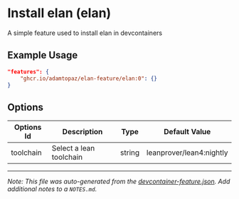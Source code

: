 
# Install elan (elan)

A simple feature used to install elan in devcontainers

## Example Usage

```json
"features": {
    "ghcr.io/adamtopaz/elan-feature/elan:0": {}
}
```

## Options

| Options Id | Description | Type | Default Value |
|-----|-----|-----|-----|
| toolchain | Select a lean toolchain | string | leanprover/lean4:nightly |



---

_Note: This file was auto-generated from the [devcontainer-feature.json](https://github.com/adamtopaz/elan-feature/blob/main/src/elan/devcontainer-feature.json).  Add additional notes to a `NOTES.md`._
